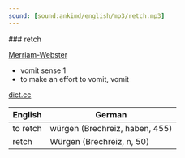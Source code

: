 ```yaml
---
sound: [sound:ankimd/english/mp3/retch.mp3]
---
```


\### retch

[Merriam-Webster](https://www.merriam-webster.com/dictionary/retch)

- vomit sense 1
- to make an effort to vomit, vomit

[dict.cc](https://www.dict.cc/retch)

| English        | German       |
| -------------- | ------------ |
| to retch | würgen (Brechreiz, haben, 455) |
| retch | Würgen (Brechreiz, n, 50) |
